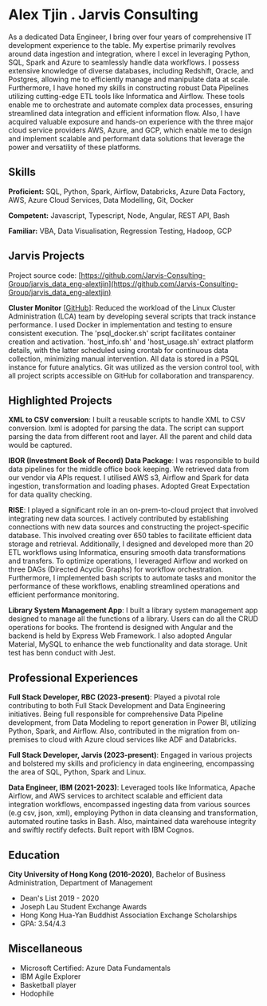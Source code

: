 # Alex Tjin . Jarvis Consulting

As a dedicated Data Engineer, I bring over four years of comprehensive IT development experience to the table. My expertise primarily revolves around data ingestion and integration, where I excel in leveraging Python, SQL, Spark and Azure to seamlessly handle data workflows. I possess extensive knowledge of diverse databases, including Redshift, Oracle, and Postgres, allowing me to efficiently manage and manipulate data at scale. Furthermore, I have honed my skills in constructing robust Data Pipelines utilizing cutting-edge ETL tools like Informatica and Airflow. These tools enable me to orchestrate and automate complex data processes, ensuring streamlined data integration and efficient information flow. Also, I have acquired valuable exposure and hands-on experience with the three major cloud service providers AWS, Azure, and GCP, which enable me to design and implement scalable and performant data solutions that leverage the power and versatility of these platforms.

## Skills

**Proficient:** SQL, Python, Spark, Airflow, Databricks, Azure Data Factory, AWS, Azure Cloud Services, Data Modelling, Git, Docker

**Competent:** Javascript, Typescript, Node, Angular, REST API, Bash

**Familiar:** VBA, Data Visualisation, Regression Testing, Hadoop, GCP

## Jarvis Projects

Project source code: [https://github.com/Jarvis-Consulting-Group/jarvis_data_eng-alextjin](https://github.com/Jarvis-Consulting-Group/jarvis_data_eng-alextjin)


**Cluster Monitor** [[GitHub](https://github.com/Jarvis-Consulting-Group/jarvis_data_eng-alextjin/tree/masterhttps://github.com/Jarvis-Consulting-Group/jarvis_data_eng-alextjin/tree/master/linux_sql)]: Reduced the workload of the Linux Cluster Administration (LCA) team by developing several scripts that track instance performance. I used Docker in implementation and testing to ensure consistent execution. The 'psql_docker.sh' script facilitates container creation and activation. 'host_info.sh' and 'host_usage.sh' extract platform details, with the latter scheduled using crontab for continuous data collection, minimizing manual intervention. All data is stored in a PSQL instance for future analytics. Git was utilized as the version control tool, with all project scripts accessible on GitHub for collaboration and transparency.


## Highlighted Projects
**XML to CSV conversion**: I built a reusable scripts to handle XML to CSV conversion. lxml is adopted for parsing the data. The script can support parsing the data from different root and layer. All the parent and child data would be captured.

**IBOR (Investment Book of Record) Data Package**: I was responsible to build data pipelines for the middle office book keeping. We retrieved data from our vendor via APIs request. I utilised AWS s3, Airflow and Spark for data ingestion, transformation and loading phases. Adopted Great Expectation for data quality checking.

**RISE**: I played a significant role in an on-prem-to-cloud project that involved integrating new data sources. I actively contributed by establishing connections with new data sources and constructing the project-specific database. This involved creating over 650 tables to facilitate efficient data storage and retrieval. Additionally, I designed and developed more than 20 ETL workflows using Informatica, ensuring smooth data transformations and transfers. To optimize operations, I leveraged Airflow and worked on three DAGs (Directed Acyclic Graphs) for workflow orchestration. Furthermore, I implemented bash scripts to automate tasks and monitor the performance of these workflows, enabling streamlined operations and efficient performance monitoring.

**Library System Management App**: I built a library system management app designed to manage all the functions of a library. Users can do all the CRUD operations for books. The frontend is designed with Angular and the backend is held by Express Web Framework. I also adopted Angular Material, MySQL to enhance the web functionality and data storage. Unit test has benn conduct with Jest.


## Professional Experiences

**Full Stack Developer, RBC (2023-present)**: Played a pivotal role contributing to both Full Stack Development and Data Engineering initiatives. Being full responsible for comprehensive Data Pipeline development, from Data Modeling to report generation in Power BI, utilizing Python, Spark, and Airflow. Also, contributed in the migration from on-premises to cloud with Azure cloud services like ADF and Databricks.

**Full Stack Developer, Jarvis (2023-present)**: Engaged in various projects and bolstered my skills and proficiency in data engineering, encompassing the area of SQL, Python, Spark and Linux.

**Data Engineer, IBM (2021-2023)**: Leveraged tools like Informatica, Apache Airflow, and AWS services to architect scalable and efficient data integration workflows, encompassed ingesting data from various sources (e.g csv, json, xml), employing Python in data cleansing and transformation, automated routine tasks in Bash. Also, maintained data warehouse integrity and swiftly rectify defects. Built report with IBM Cognos.


## Education
**City University of Hong Kong (2016-2020)**, Bachelor of Business Administration, Department of Management
- Dean's List 2019 - 2020
- Joseph Lau Student Exchange Awards
- Hong Kong Hua-Yan Buddhist Association Exchange Scholarships
- GPA: 3.54/4.3


## Miscellaneous
- Microsoft Certified: Azure Data Fundamentals
- IBM Agile Explorer
- Basketball player
- Hodophile